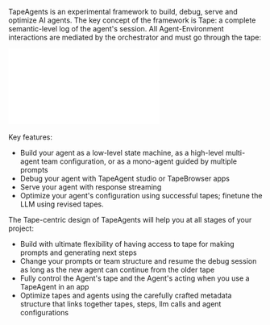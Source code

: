 TapeAgents is an experimental framework to build, debug, serve and optimize AI agents. The key concept of the framework is Tape: a complete semantic-level log of the agent's session. All Agent-Environment interactions are mediated by the orchestrator and must go through the tape:

![image](/assets/overview.pdf)



Key features:
- Build your agent as a low-level state machine, as a high-level multi-agent team configuration, or as a mono-agent guided by multiple prompts
- Debug your agent with TapeAgent studio or TapeBrowser apps
- Serve your agent with response streaming
- Optimize your agent's configuration using successful tapes; finetune the LLM using revised tapes.

The Tape-centric design of TapeAgents will help you at all stages of your project:
- Build with ultimate flexibility of having access to tape for making prompts and generating next steps
- Change your prompts or team structure and resume  the debug session as long as the new agent can continue from the older tape
- Fully control the Agent's tape and the Agent's acting when you use a TapeAgent in an app
- Optimize tapes and agents using the carefully crafted metadata structure that links together tapes, steps, llm calls and agent configurations